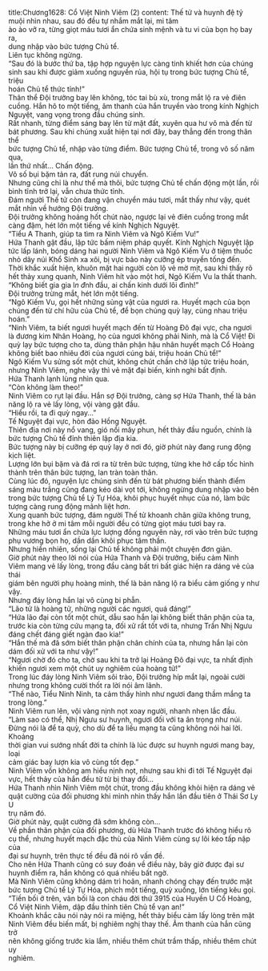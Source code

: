 title:Chương1628: Cổ Việt Ninh Viêm (2)
content:
Thế tử và huynh đệ tỷ muội nhìn nhau, sau đó đều tự nhắm mắt lại, mi tâm<br>ào ào vỡ ra, từng giọt máu tươi ẩn chứa sinh mệnh và tu vi của bọn họ bay ra,<br>dung nhập vào bức tượng Chủ tể.<br>Liên tục không ngừng.<br>“Sau đó là bước thứ ba, tập hợp nguyện lực càng tinh khiết hơn của chúng<br>sinh sau khi được giảm xuống nguyền rủa, hội tụ trong bức tượng Chủ tể, triệu<br>hoán Chủ tể thức tỉnh!”<br>Thân thể Đội trưởng bay lên không, tóc tai bù xù, trong mắt lộ ra vẻ điên<br>cuồng. Hắn hô to một tiếng, âm thanh của hắn truyền vào trong kính Nghịch<br>Nguyệt, vang vọng trong đầu chúng sinh.<br>Rất nhanh, từng điểm sáng bay lên từ mặt đất, xuyên qua hư vô mà đến từ<br>bát phương. Sau khi chúng xuất hiện tại nơi đây, bay thẳng đến trong thân thể<br>bức tượng Chủ tể, nhập vào từng điểm. Bức tượng Chủ tể, trong vô số năm qua,<br>lần thứ nhất… Chấn động.<br>Vô số bụi bặm tản ra, đất rung núi chuyển.<br>Nhưng cũng chỉ là như thế mà thôi, bức tượng Chủ tể chấn động một lần, rồi<br>bình tĩnh trở lại, vẫn chưa thức tỉnh.<br>Đám người Thế tử còn đang vận chuyển máu tươi, mắt thấy như vậy, quét<br>mắt nhìn về hướng Đội trưởng.<br>Đội trưởng không hoảng hốt chút nào, ngược lại vẻ điên cuồng trong mắt<br>càng đậm, hét lớn một tiếng về kính Nghịch Nguyệt.<br>“Tiểu A Thanh, giúp ta tìm ra Ninh Viêm và Ngô Kiếm Vu!”<br>Hứa Thanh gật đầu, lập tức bấm niệm pháp quyết. Kính Nghịch Nguyệt lập<br>tức lấp lánh, bóng dáng hai người Ninh Viêm và Ngô Kiếm Vu ở tiệm thuốc<br>nhỏ dãy núi Khổ Sinh xa xôi, bị vực bảo này cưỡng ép truyền tống đến.<br>Thời khắc xuất hiện, khuôn mặt hai người còn lộ vẻ mờ mịt, sau khi thấy rõ<br>hết thảy xung quanh, Ninh Viêm hít vào một hơi, Ngô Kiếm Vu la thất thanh.<br>“Không biết gia gia l*n đ*nh đầu, ai chấn kinh dưới lôi đình!”<br>Đội trưởng trừng mắt, hét lớn một tiếng.<br>“Ngô Kiếm Vu, gọi hết những sủng vật của ngươi ra. Huyết mạch của bọn<br>chúng đến từ chí hữu của Chủ tể, để bọn chúng quỳ lạy, cùng nhau triệu hoán.”<br>“Ninh Viêm, ta biết ngươi huyết mạch đến từ Hoàng Đô đại vực, cha ngươi<br>là đương kim Nhân Hoàng, họ của ngươi không phải Ninh, mà là Cổ Việt! Đi<br>quỳ lạy bức tượng cho ta, dùng thân phận hậu nhân huyết mạch Cổ Hoàng<br>không biết bao nhiêu đời của ngươi cúng bái, triệu hoán Chủ tể!”<br>Ngô Kiếm Vu sửng sốt một chút, không chút chần chờ lập tức triệu hoán,<br>nhưng Ninh Viêm, nghe vậy thì vẻ mặt đại biến, kinh nghi bất định.<br>Hứa Thanh lạnh lùng nhìn qua.<br>“Còn không làm theo!”<br>Ninh Viêm co rụt lại đầu. Hắn sợ Đội trưởng, càng sợ Hứa Thanh, thế là bản<br>năng lộ ra vẻ lấy lòng, vội vàng gật đầu.<br>“Hiểu rồi, ta đi quỳ ngay…”<br>Tế Nguyệt đại vực, hòn đảo Hồng Nguyệt.<br>Thiên địa nơi này nổ vang, gió nổi mây phun, hết thảy đầu nguồn, chính là<br>bức tượng Chủ tể đỉnh thiên lập địa kia.<br>Bức tượng này bị cưỡng ép quỳ lạy ở nơi đó, giờ phút này đang rung động<br>kịch liệt.<br>Lượng lớn bụi bặm và đá rơi ra từ trên bức tượng, từng khe hở cấp tốc hình<br>thành trên thân bức tượng, lan tràn toàn thân.<br>Cùng lúc đó, nguyện lực chúng sinh đến từ bát phương biến thành điểm<br>sáng màu trắng cũng đang kéo dài vọt tới, không ngừng dung nhập vào bên<br>trong bức tượng Chủ tể Lý Tự Hóa, khôi phục huyết nhục của nó, làm bức<br>tượng càng rung động mãnh liệt hơn.<br>Xung quanh bức tượng, đám người Thế tử khoanh chân giữa không trung,<br>trong khe hở ở mi tâm mỗi người đều có từng giọt máu tươi bay ra.<br>Những máu tươi ẩn chứa lực lượng đồng nguyên này, rơi vào trên bức tượng<br>phụ vương bọn họ, dần dần khôi phục tâm thần.<br>Nhưng hiển nhiên, sống lại Chủ tể không phải một chuyện đơn giản.<br>Giờ phút này theo lời nói của Hứa Thanh và Đội trưởng, biểu cảm Ninh<br>Viêm mang vẻ lấy lòng, trong đầu càng bất tri bất giác hiện ra dáng vẻ của thái<br>giám bên người phụ hoàng mình, thế là bản năng lộ ra biểu cảm giống y như<br>vậy.<br>Nhưng đáy lòng hắn lại vô cùng bi phẫn.<br>“Lão tử là hoàng tử, những người các ngươi, quá đáng!”<br>“Hứa lão đại còn tốt một chút, dẫu sao hắn lại không biết thân phận của ta,<br>trước kia còn từng cứu mạng ta, đối xử rất tốt với ta, nhưng Trần Nhị Ngưu<br>đáng chết đáng giết ngàn đao kia!”<br>“Hắn thế mà đã sớm biết thân phận chân chính của ta, nhưng hắn lại còn<br>dám đối xử với ta như vậy!”<br>“Ngươi chờ đó cho ta, chờ sau khi ta trở lại Hoàng Đô đại vực, ta nhất định<br>khiến ngươi xem một chút uy nghiêm của hoàng tử!”<br>Trong lúc đáy lòng Ninh Viêm sôi trào, Đội trưởng híp mắt lại, ngoài cười<br>nhưng trong không cười thốt ra lời nói âm lãnh.<br>“Thế nào, Tiểu Ninh Ninh, ta cảm thấy hình như ngươi đang thầm mắng ta<br>trong lòng.”<br>Ninh Viêm run lên, vội vàng nịnh nọt xoay người, nhanh nhẹn lắc đầu.<br>“Làm sao có thể, Nhị Ngưu sư huynh, ngươi đối với ta ân trọng như núi.<br>Đừng nói là để ta quỳ, cho dù để ta liều mạng ta cũng không nói hai lời. Khoảng<br>thời gian vui sướng nhất đời ta chính là lúc được sư huynh ngươi mang bay, loại<br>cảm giác bay lượn kia vô cùng tốt đẹp.”<br>Ninh Viêm vốn không am hiểu nịnh nọt, nhưng sau khi đi tới Tế Nguyệt đại<br>vực, hết thảy của hắn đều từ từ bị thay đổi...<br>Hứa Thanh nhìn Ninh Viêm một chút, trong đầu không khỏi hiện ra dáng vẻ<br>quật cường của đối phương khi mình nhìn thấy hắn lần đầu tiên ở Thái Sơ Ly U<br>trụ năm đó.<br>Giờ phút này, quật cường đã sớm không còn...<br>Về phần thân phận của đối phương, dù Hứa Thanh trước đó không hiểu rõ<br>cụ thể, nhưng huyết mạch đặc thù của Ninh Viêm cùng sự lôi kéo tấp nập của<br>đại sư huynh, trên thực tế đều đã nói rõ vấn đề.<br>Cho nên Hứa Thanh cũng có suy đoán về điều này, bây giờ được đại sư<br>huynh điểm ra, hắn không có quá nhiều bất ngờ.<br>Mà Ninh Viêm cũng không dám trì hoãn, nhanh chóng chạy đến trước mặt<br>bức tượng Chủ tể Lý Tự Hóa, phịch một tiếng, quỳ xuống, lớn tiếng kêu gọi.<br>“Tiền bối ở trên, vãn bối là con cháu đời thứ 3915 của Huyền U Cổ Hoàng,<br>Cổ Việt Ninh Viêm, dập đầu thỉnh tiên Chủ tể vạn an!”<br>Khoảnh khắc câu nói này nói ra miệng, hết thảy biểu cảm lấy lòng trên mặt<br>Ninh Viêm đều biến mất, bị nghiêm nghị thay thế. Âm thanh của hắn cũng trở<br>nên không giống trước kia lắm, nhiều thêm chút trầm thấp, nhiều thêm chút uy<br>nghiêm.